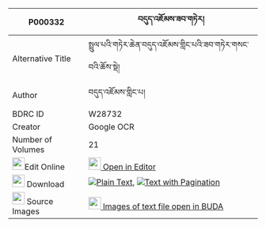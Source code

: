 |P000332|བདུད་འཇོམས་ཟབ་གཏེར། 
| --- | --- 
|Alternative Title |སྤྲུལ་པའི་གཏེར་ཆེན་བདུད་འཇོམས་གླིང་པའི་ཟབ་གཏེར་གསང་བའི་ཆོས་སྡེ།
|Author| བདུད་འཇོམས་གླིང་པ།
|BDRC ID | W28732
|Creator | Google OCR
|Number of Volumes| 21
|<img width="25" src="https://img.icons8.com/color/25/000000/edit-property.png">Edit Online| [<img width="25" src="https://avatars.githubusercontent.com/u/45091458?s=200&v=4"> Open in Editor](http://editor.openpecha.org/P000332)
|<img width="25" src="https://img.icons8.com/fluent/48/000000/download-2.png"/>  Download | [![](https://img.icons8.com/color/20/000000/txt.png)Plain Text](https://github.com/Openpecha/P000332/releases/download/v1/du_jom_zab_ter_plain_P000332.zip), [![](https://img.icons8.com/color/20/000000/txt.png)Text with Pagination](https://github.com/Openpecha/P000332/releases/download/v1/du_jom_zab_ter_pages_P000332.zip)
|<img width="25" src="https://img.icons8.com/plasticine/100/000000/pictures-folder.png"/>  Source Images | [<img width="25" src="https://library.bdrc.io/icons/BUDA-small.svg"> Images of text file open in BUDA](https://library.bdrc.io/show/bdr:W28732)
